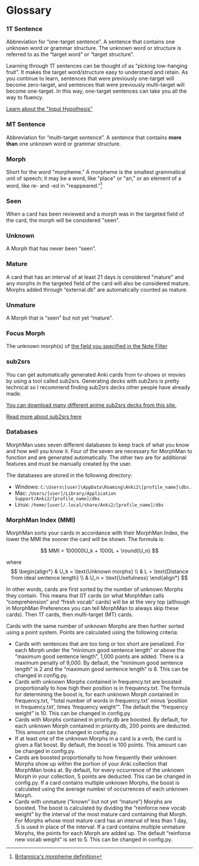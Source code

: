 # Glossary

### 1T Sentence

Abbreviation for “one-target sentence”. A sentence that contains one unknown word or grammar structure. The unknown word
or structure is referred to as the “target word” or “target structure”.

Learning through 1T sentences can be thought of as “picking low-hanging fruit”. It makes the target word/structure easy
to understand and retain. As you continue to learn, sentences that were previously one-target will become zero-target,
and sentences that were previously multi-target will become one-target. In this way, one-target sentences can take you
all the way to fluency.

[Learn about the "Input Hypothesis"](https://en.wikipedia.org/wiki/Input_hypothesis)

### MT Sentence
Abbreviation for “multi-target sentence”. A sentence that contains **more than** one unknown word or grammar structure.

### Morph

Short for the word "morpheme." A morpheme is the smallest grammatical unit of speech; it may be a word, like
"place" or "an," or an element of a word, like re- and -ed in "reappeared."[^britannica]

[^britannica]: [Britannica's morpheme definition](https://www.britannica.com/topic/morpheme)

### Seen

When a card has been reviewed and a morph was in the targeted field of the card, the morph will be considered "seen".

### Unknown

A Morph that has never been “seen”.

### Mature

A card that has an interval of at least 21 days is considered "mature" and any morphs in the targeted field of the
card will also be considered mature. Morphs added through “external.db” are automatically counted as mature.

### Unmature

A Morph that is “seen” but not yet “mature”.

### Focus Morph

The unknown morph(s) of [the field you specified in the Note Filter](setup/preferences/note-filter.md)

### sub2srs

You can get automatically generated Anki cards from tv-shows or movies by using a tool called sub2srs. Generating decks
with sub2srs is pretty technical so I recommend finding sub2srs decks other people
have already made.

[You can download many different anime sub2srs decks from this site.](https://www.mediafire.com/folder/p17g5uk4phb41/User_Uploaded_Anki_Decks)

[Read more about sub2srs here](https://learnanylanguage.fandom.com/wiki/Subs2srs)

### Databases

MorphMan uses seven different databases to keep track of what you know and how well you know it. Four of the seven are
necessary for MorphMan to function and are generated automatically. The other two are for additional features and must
be manually created by the user.

The databases are stored in the following directory:

* Windows: `C:\Users\[user]\AppData\Roaming\Anki2\[profile_name]\dbs.`
* Mac: `/Users/[user]/Library/Application Support/Anki2/[profile_name]/dbs`
* Linux: `/home/[user]/.local/share/Anki2/[profile_name]/dbs`



### MorphMan Index (MMI)

MorphMan sorts your cards in accordance with their MorphMan Index, the lower the MMI the sooner the card will be shown.
The formula is:

$$ MMI = 100000U_k + 1000L + \round{U_n} $$

where
$$
\begin{align*}
& U_k = \text{Unknown morphs} \\
& L = \text{Distance from ideal sentence length} \\
& U_n = \text{Usefulness}
\end{align*}
$$

In other words, cards are first sorted by the number of unknown Morphs they contain. This means that 0T cards (or what
MorphMan calls “comprehension” and “fresh vocab” cards) will be at the very top (although in MorphMan Preferences you
can tell MorphMan to always skip these cards). Then 1T cards, then multi-target (MT) cards.

Cards with the same number of unknown Morphs are then further sorted using a point system. Points are calculated using
the following criteria:

* Cards with sentences that are too long or too short are penalized. For each Morph under the “minimum good sentence
  length” or above the “maximum good sentence length”, 1,000 points are added. There is a maximum penalty of 9,000.
  By default, the “minimum good sentence length” is 2 and the “maximum good sentence length” is 8. This can be changed
  in config.py.
* Cards with unknown Morphs contained in frequency.txt are boosted proportionally to how high their position is in
  frequency.txt. The formula for determining the boost is, for each unknown Morph contained in frequency.txt, “‘total
  number of words in frequency.txt’ minus ‘position in frequency.txt’, times ‘frequency weight'”. The default the
  “frequency weight” is 10. This can be changed in config.py.
* Cards with Morphs contained in priority.db are boosted. By default, for each unknown Morph contained in priority.db,
  200 points are deducted. This amount can be changed in config.py.
* If at least one of the unknown Morphs in a card is a verb, the card is given a flat boost. By default, the boost is
  100 points. This amount can be changed in config.py.
* Cards are boosted proportionally to how frequently their unknown Morphs show up within the portion of your Anki
  collection that MorphMan looks at. By default, for every occurrence of the unknown Morph in your collection, 5 points
  are deducted. This can be changed in config.py. If a card contains multiple unknown Morphs, the boost is calculated
  using
  the average number of occurrences of each unknown Morph.
* Cards with unmature (“known” but not yet “mature”) Morphs are boosted. The boost is calculated by dividing the
  “reinforce new vocab weight” by the interval of the most mature card containing that Morph. For Morphs whose most
  mature card has an interval of less than 1 day, .5 is used in place of the interval. If a card contains multiple
  unmature Morphs, the points for each Morph are added up. The default “reinforce new vocab weight” is set to 5. This
  can be changed in config.py.

